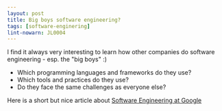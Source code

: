 ```yaml
---
layout: post
title: Big boys software engineering?
tags: [software-enginering]
lint-nowarn: JL0004
---
```


I find it always very interesting to learn how other companies do software engineering - esp. the "big boys" :)

- Which programming languages and frameworks do they use?
- Which tools and practices do they use?
- Do they face the same challenges as everyone else?

Here is a short but nice article about [Software Engineering at Google](https://arxiv.org/pdf/1702.01715)

